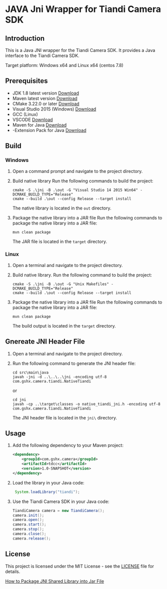 # JAVA Jni Wrapper for Tiandi Camera SDK

## Introduction

This is a Java JNI wrapper for the Tiandi Camera SDK. It provides a Java interface to the Tiandi Camera SDK.

Target platform: Windows x64 and Linux x64 (centos 7.8)

## Prerequisites

- JDK 1.8 latest version [Download](https://www.oracle.com/java/technologies/javase-jdk8-downloads.html)
- Maven latest version [Download](https://dlcdn.apache.org/maven/maven-3/3.9.9/binaries/apache-maven-3.9.9-bin.zip)
- CMake 3.22.0 or later [Download](https://cmake.org/download/)
- Visual Studio 2015 (Windows) [Download](https://visualstudio.microsoft.com/downloads/)
- GCC (Linux)
- VSCODE [Download](https://code.visualstudio.com/)
- Maven for Java [Download](https://maven.apache.org/download.cgi)
- -Extension Pack for Java [Download](https://marketplace.visualstudio.com/items?itemName=vscjava.vscode-java-pack)

## Build

### Windows

1. Open a command prompt and navigate to the project directory.

2. Build native library
   Run the following commands to build the project:

   ```shell
   cmake -S .\jni -B .\out -G "Visual Studio 14 2015 Win64" -DCMAKE_BUILD_TYPE="Release"
   cmake --build .\out --config Release --target install
   ```

   The native library is located in the `out` directory.

3. Package the native library into a JAR file
   Run the following commands to package the native library into a JAR file:

   ```shell
   mvn clean package
   ```

   The JAR file is located in the `target` directory.

### Linux

1. Open a terminal and navigate to the project directory.

2. Build native library.
   Run the following command to build the project:

   ```shell
   cmake -S .\jni -B .\out -G "Unix Makefiles" -DCMAKE_BUILD_TYPE="Release"
   cmake --build .\out --config Release --target install
   ```

3. Package the native library into a JAR file
   Run the following commands to package the native library into a JAR file:

   ```shell
   mvn clean package
   ```

   The build output is located in the `target` directory.

## Gnereate JNI Header File

1. Open a terminal and navigate to the project directory.
2. Run the following command to generate the JNI header file:

   ```shell
   cd src\main\java
   javah -jni -d ..\..\..\jni -encoding utf-8 com.gshx.camera.tiandi.NativeTiandi
   ```

   or

   ```shell
   cd jni
   javah -cp ..\target\classes -o native_tiandi_jni.h -encoding utf-8  com.gshx.camera.tiandi.NativeTiandi
   ```

   The JNI header file is located in the `jni\` directory.

## Usage

1. Add the following dependency to your Maven project:

   ```xml
   <dependency>
       <groupId>com.gshx.camera</groupId>
       <artifactId>tdcc</artifactId>
       <version>1.0-SNAPSHOT</version>
   </dependency>
   ```

2. Load the library in your Java code:

   ```java
    System.loadLibrary("tiandi");
    ```

3. Use the Tiandi Camera SDK in your Java code:

   ```java
   TiandiCamera camera = new TiandiCamera();
   camera.init();
   camera.open();
   camera.start();
   camera.stop();
   camera.close();
   camera.release();
   ```

## License

This project is licensed under the MIT License - see the [LICENSE](LICENSE) file for details.

[How to Package JNI Shared Library into Jar File](https://www.dynamsoft.com/codepool/package-jni-shared-library-jar-file.html)
